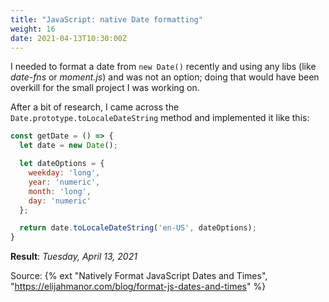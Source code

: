 ```yaml
---
title: "JavaScript: native Date formatting"
weight: 16
date: 2021-04-13T10:30:00Z
---
```


I needed to format a date from `new Date()` recently and using any libs (like _date-fns_ or _moment.js_) and was not an option; doing that would have been overkill for the small project I was working on.

After a bit of research, I came across the `Date.prototype.toLocaleDateString` method and implemented it like this:

```js
const getDate = () => {
  let date = new Date();

  let dateOptions = {
    weekday: 'long',
    year: 'numeric',
    month: 'long',
    day: 'numeric'
  };

  return date.toLocaleDateString('en-US', dateOptions);
}
```

**Result**: _Tuesday, April 13, 2021_

Source: {% ext "Natively Format JavaScript Dates and Times", "https://elijahmanor.com/blog/format-js-dates-and-times" %}